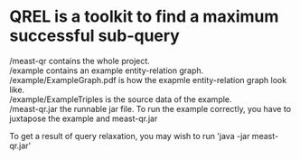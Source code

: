 QREL is a toolkit to find a maximum successful sub-query
=========================================
/meast-qr contains the whole project.<br>
/example contains an example entity-relation graph.<br>
/example/ExampleGraph.pdf is how the exapmle entity-relation graph look like.<br>
/example/ExampleTriples is the source data of the example.<br>
/meast-qr.jar the runnable jar file. To run the example correctly, you have to juxtapose the example and meast-qr.jar <br>

To get a result of query relaxation, you may wish to run 'java -jar meast-qr.jar'
